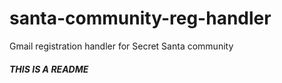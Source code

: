 # santa-community-reg-handler
Gmail registration handler for Secret Santa community

##### THIS IS A README
